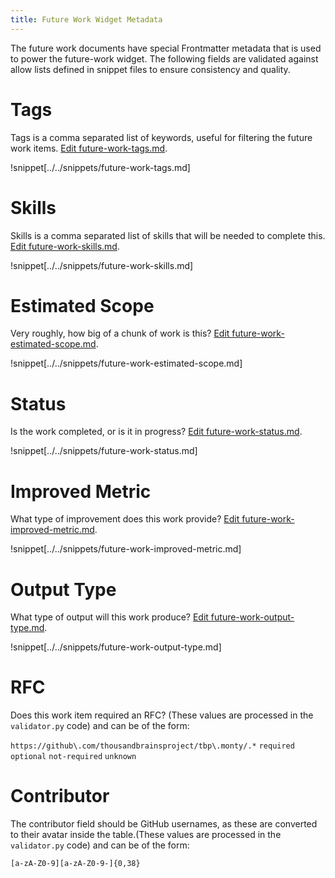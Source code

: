 ```yaml
---
title: Future Work Widget Metadata
---
```


The future work documents have special Frontmatter metadata that is used to power the future-work widget.  The following fields are validated against allow lists defined in snippet files to ensure consistency and quality.

# Tags

Tags is a comma separated list of keywords, useful for filtering the future work items. [Edit future-work-tags.md](https://github.com/thousandbrainsproject/tbp.monty/edit/main/docs/snippets/future-work-tags.md).

!snippet[../../snippets/future-work-tags.md]

# Skills

Skills is a comma separated list of skills that will be needed to complete this. [Edit future-work-skills.md](https://github.com/thousandbrainsproject/tbp.monty/edit/main/docs/snippets/future-work-skills.md).

!snippet[../../snippets/future-work-skills.md]

# Estimated Scope

Very roughly, how big of a chunk of work is this? [Edit future-work-estimated-scope.md](https://github.com/thousandbrainsproject/tbp.monty/edit/main/docs/snippets/future-work-estimated-scope.md).

!snippet[../../snippets/future-work-estimated-scope.md]

# Status

Is the work completed, or is it in progress? [Edit future-work-status.md](https://github.com/thousandbrainsproject/tbp.monty/edit/main/docs/snippets/future-work-status.md).

!snippet[../../snippets/future-work-status.md]

# Improved Metric

What type of improvement does this work provide? [Edit future-work-improved-metric.md](https://github.com/thousandbrainsproject/tbp.monty/edit/main/docs/snippets/future-work-improved-metric.md).

!snippet[../../snippets/future-work-improved-metric.md]

# Output Type

What type of output will this work produce? [Edit future-work-output-type.md](https://github.com/thousandbrainsproject/tbp.monty/edit/main/docs/snippets/future-work-output-type.md).

!snippet[../../snippets/future-work-output-type.md]

# RFC

Does this work item required an RFC? (These values are processed in the `validator.py` code) and can be of the form:

`https://github\.com/thousandbrainsproject/tbp\.monty/.*` `required` `optional` `not-required` `unknown`

# Contributor

The contributor field should be GitHub usernames, as these are converted to their avatar inside the table.(These values are processed in the `validator.py` code) and can be of the form:

`[a-zA-Z0-9][a-zA-Z0-9-]{0,38}`